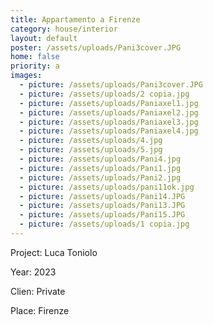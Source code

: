 ```yaml
---
title: Appartamento a Firenze
category: house/interior
layout: default
poster: /assets/uploads/Pani3cover.JPG
home: false
priority: a
images:
  - picture: /assets/uploads/Pani3cover.JPG
  - picture: /assets/uploads/2 copia.jpg
  - picture: /assets/uploads/Paniaxel1.jpg
  - picture: /assets/uploads/Paniaxel2.jpg
  - picture: /assets/uploads/Paniaxel3.jpg
  - picture: /assets/uploads/Paniaxel4.jpg
  - picture: /assets/uploads/4.jpg
  - picture: /assets/uploads/5.jpg
  - picture: /assets/uploads/Pani4.jpg
  - picture: /assets/uploads/Pani1.jpg
  - picture: /assets/uploads/Pani2.jpg
  - picture: /assets/uploads/pani11ok.jpg
  - picture: /assets/uploads/Pani14.JPG
  - picture: /assets/uploads/Pani13.JPG
  - picture: /assets/uploads/Pani15.JPG
  - picture: /assets/uploads/1 copia.jpg
---
```

Project: Luca Toniolo

Year: 2023

Clien: Private

Place: Firenze


